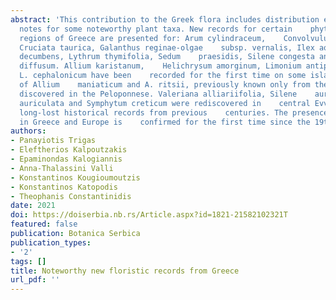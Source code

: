 ```yaml
---
abstract: 'This contribution to the Greek flora includes distribution extensions and    taxonomic
  notes for some noteworthy plant taxa. New records for certain    phytogeographical
  regions of Greece are presented for: Arum cylindraceum,    Convolvulus pentapetaloides.
  Cruciata taurica, Galanthus reginae-olgae    subsp. vernalis, Ilex aquifolium, Linum
  decumbens, Lythrum thymifolia, Sedum    praesidis, Silene congesta and Trifolium
  diffusum. Allium karistanum,    Helichrysum amorginum, Limonium antipaxorum and
  L. cephalonicum have been    recorded for the first time on some islands. New populations
  of Allium    maniaticum and A. ritsii, previously known only from their loci classici,    were
  discovered in the Peloponnese. Valeriana alliariifolia, Silene    auriculata subsp.
  auriculata and Symphytum creticum were rediscovered in    central Evvia, confirming
  long-lost historical records from previous    centuries. The presence of V. alliariifolia
  in Greece and Europe is    confirmed for the first time since the 19th century.'
authors:
- Panayiotis Trigas
- Eleftherios Kalpoutzakis
- Epaminondas Kalogiannis
- Anna-Thalassini Valli
- Konstantinos Kougioumoutzis
- Konstantinos Katopodis
- Theophanis Constantinidis
date: 2021
doi: https://doiserbia.nb.rs/Article.aspx?id=1821-21582102321T
featured: false
publication: Botanica Serbica
publication_types:
- '2'
tags: []
title: Noteworthy new floristic records from Greece
url_pdf: ''
---
```

